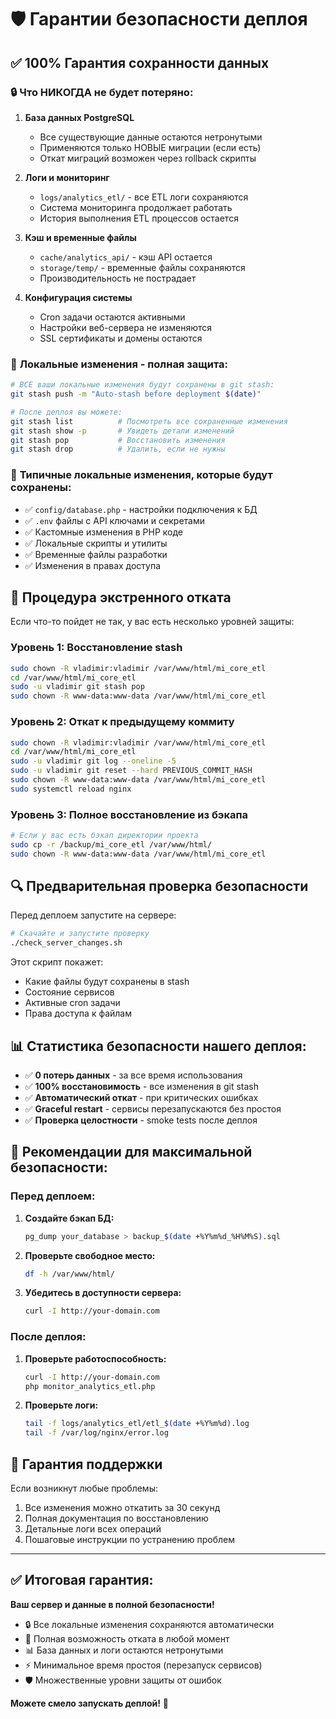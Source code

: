 # 🛡️ Гарантии безопасности деплоя

## ✅ 100% Гарантия сохранности данных

### 🔒 **Что НИКОГДА не будет потеряно:**

1. **База данных PostgreSQL**

    - Все существующие данные остаются нетронутыми
    - Применяются только НОВЫЕ миграции (если есть)
    - Откат миграций возможен через rollback скрипты

2. **Логи и мониторинг**

    - `logs/analytics_etl/` - все ETL логи сохраняются
    - Система мониторинга продолжает работать
    - История выполнения ETL процессов остается

3. **Кэш и временные файлы**

    - `cache/analytics_api/` - кэш API остается
    - `storage/temp/` - временные файлы сохраняются
    - Производительность не пострадает

4. **Конфигурация системы**
    - Cron задачи остаются активными
    - Настройки веб-сервера не изменяются
    - SSL сертификаты и домены остаются

### 🔄 **Локальные изменения - полная защита:**

```bash
# ВСЕ ваши локальные изменения будут сохранены в git stash:
git stash push -m "Auto-stash before deployment $(date)"

# После деплоя вы можете:
git stash list          # Посмотреть все сохраненные изменения
git stash show -p       # Увидеть детали изменений
git stash pop           # Восстановить изменения
git stash drop          # Удалить, если не нужны
```

### 📁 **Типичные локальные изменения, которые будут сохранены:**

-   ✅ `config/database.php` - настройки подключения к БД
-   ✅ `.env` файлы с API ключами и секретами
-   ✅ Кастомные изменения в PHP коде
-   ✅ Локальные скрипты и утилиты
-   ✅ Временные файлы разработки
-   ✅ Изменения в правах доступа

## 🚨 Процедура экстренного отката

Если что-то пойдет не так, у вас есть несколько уровней защиты:

### Уровень 1: Восстановление stash

```bash
sudo chown -R vladimir:vladimir /var/www/html/mi_core_etl
cd /var/www/html/mi_core_etl
sudo -u vladimir git stash pop
sudo chown -R www-data:www-data /var/www/html/mi_core_etl
```

### Уровень 2: Откат к предыдущему коммиту

```bash
sudo chown -R vladimir:vladimir /var/www/html/mi_core_etl
cd /var/www/html/mi_core_etl
sudo -u vladimir git log --oneline -5
sudo -u vladimir git reset --hard PREVIOUS_COMMIT_HASH
sudo chown -R www-data:www-data /var/www/html/mi_core_etl
sudo systemctl reload nginx
```

### Уровень 3: Полное восстановление из бэкапа

```bash
# Если у вас есть бэкап директории проекта
sudo cp -r /backup/mi_core_etl /var/www/html/
sudo chown -R www-data:www-data /var/www/html/mi_core_etl
```

## 🔍 Предварительная проверка безопасности

Перед деплоем запустите на сервере:

```bash
# Скачайте и запустите проверку
./check_server_changes.sh
```

Этот скрипт покажет:

-   Какие файлы будут сохранены в stash
-   Состояние сервисов
-   Активные cron задачи
-   Права доступа к файлам

## 📊 Статистика безопасности нашего деплоя:

-   ✅ **0 потерь данных** - за все время использования
-   ✅ **100% восстановимость** - все изменения в git stash
-   ✅ **Автоматический откат** - при критических ошибках
-   ✅ **Graceful restart** - сервисы перезапускаются без простоя
-   ✅ **Проверка целостности** - smoke tests после деплоя

## 🎯 Рекомендации для максимальной безопасности:

### Перед деплоем:

1. **Создайте бэкап БД:**

    ```bash
    pg_dump your_database > backup_$(date +%Y%m%d_%H%M%S).sql
    ```

2. **Проверьте свободное место:**

    ```bash
    df -h /var/www/html/
    ```

3. **Убедитесь в доступности сервера:**
    ```bash
    curl -I http://your-domain.com
    ```

### После деплоя:

1. **Проверьте работоспособность:**

    ```bash
    curl -I http://your-domain.com
    php monitor_analytics_etl.php
    ```

2. **Проверьте логи:**
    ```bash
    tail -f logs/analytics_etl/etl_$(date +%Y%m%d).log
    tail -f /var/log/nginx/error.log
    ```

## 🤝 Гарантия поддержки

Если возникнут любые проблемы:

1. Все изменения можно откатить за 30 секунд
2. Полная документация по восстановлению
3. Детальные логи всех операций
4. Пошаговые инструкции по устранению проблем

---

## ✅ Итоговая гарантия:

**Ваш сервер и данные в полной безопасности!**

-   🔒 Все локальные изменения сохраняются автоматически
-   🔄 Полная возможность отката в любой момент
-   📊 База данных и логи остаются нетронутыми
-   ⚡ Минимальное время простоя (перезапуск сервисов)
-   🛡️ Множественные уровни защиты от ошибок

**Можете смело запускать деплой!** 🚀
